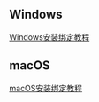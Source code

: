## Windows

[Windows安装绑定教程](/zh/guide/linkease/install/config/windows.md)

## macOS

[macOS安装绑定教程](/zh/guide/linkease/install/config/mac.md)